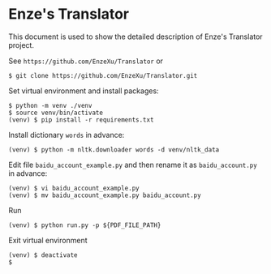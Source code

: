 Enze's Translator
===========================
This document is used to show the detailed description of Enze's Translator project.

See `https://github.com/EnzeXu/Translator` or
```shell
$ git clone https://github.com/EnzeXu/Translator.git
```

Set virtual environment and install packages:
```shell
$ python -m venv ./venv
$ source venv/bin/activate
(venv) $ pip install -r requirements.txt
```

Install dictionary `words` in advance:
```shell
(venv) $ python -m nltk.downloader words -d venv/nltk_data 
```

Edit file `baidu_account_example.py` and then rename it as `baidu_account.py` in advance:
```shell
(venv) $ vi baidu_account_example.py
(venv) $ mv baidu_account_example.py baidu_account.py
```

Run
```shell
(venv) $ python run.py -p ${PDF_FILE_PATH}
```

Exit virtual environment
```shell
(venv) $ deactivate
$ 
```
